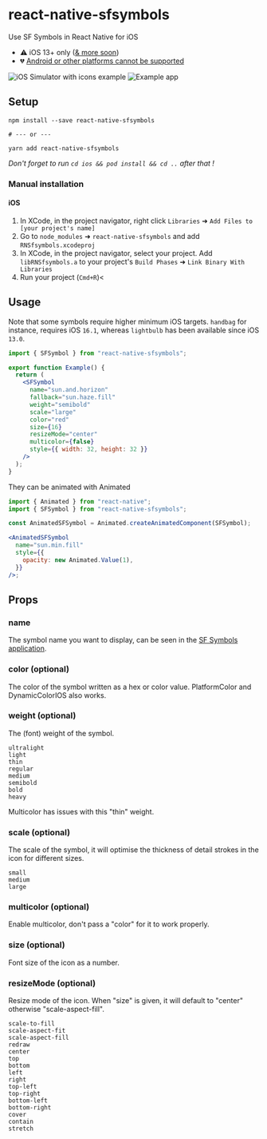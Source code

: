 # react-native-sfsymbols

Use SF Symbols in React Native for iOS

- ⚠️ iOS 13+ only ([& more soon](https://github.com/birkir/react-native-sfsymbols/issues/1))
- 💔 [Android or other platforms cannot be supported](https://github.com/birkir/react-native-sfsymbols/issues/3)

![iOS Simulator with icons example](https://media.giphy.com/media/5gB4qLjkuYwVn10O77/giphy.gif) ![Example app](https://i.ibb.co/F03LBxj/Simulator-Screen-Shot-i-Phone-12-2021-06-23-at-11-47-54.png)

## Setup

```console
npm install --save react-native-sfsymbols

# --- or ---

yarn add react-native-sfsymbols
```

_Don't forget to run `cd ios && pod install && cd ..` after that !_

### Manual installation

#### iOS

1. In XCode, in the project navigator, right click `Libraries` ➜ `Add Files to [your project's name]`
2. Go to `node_modules` ➜ `react-native-sfsymbols` and add `RNSfsymbols.xcodeproj`
3. In XCode, in the project navigator, select your project. Add `libRNSfsymbols.a` to your project's `Build Phases` ➜ `Link Binary With Libraries`
4. Run your project (`Cmd+R`)<

</details>

## Usage

Note that some symbols require higher minimum iOS targets. `handbag` for instance, requires iOS `16.1`, whereas `lightbulb` has been available since iOS `13.0`.

```jsx
import { SFSymbol } from "react-native-sfsymbols";

export function Example() {
  return (
    <SFSymbol
      name="sun.and.horizon"
      fallback="sun.haze.fill"
      weight="semibold"
      scale="large"
      color="red"
      size={16}
      resizeMode="center"
      multicolor={false}
      style={{ width: 32, height: 32 }}
    />
  );
}
```

They can be animated with Animated

```jsx
import { Animated } from "react-native";
import { SFSymbol } from "react-native-sfsymbols";

const AnimatedSFSymbol = Animated.createAnimatedComponent(SFSymbol);

<AnimatedSFSymbol
  name="sun.min.fill"
  style={{
    opacity: new Animated.Value(1),
  }}
/>;
```

## Props

### name

The symbol name you want to display, can be seen in the [SF Symbols application](https://developer.apple.com/sf-symbols/).

### color (optional)

The color of the symbol written as a hex or color value. PlatformColor and DynamicColorIOS also works.

### weight (optional)

The (font) weight of the symbol.

```
ultralight
light
thin
regular
medium
semibold
bold
heavy
```

Multicolor has issues with this "thin" weight.

### scale (optional)

The scale of the symbol, it will optimise the thickness of detail strokes in the icon for different sizes.

```
small
medium
large
```

### multicolor (optional)

Enable multicolor, don't pass a "color" for it to work properly.

### size (optional)

Font size of the icon as a number.

### resizeMode (optional)

Resize mode of the icon. When "size" is given, it will default to "center" otherwise "scale-aspect-fill".

```
scale-to-fill
scale-aspect-fit
scale-aspect-fill
redraw
center
top
bottom
left
right
top-left
top-right
bottom-left
bottom-right
cover
contain
stretch
```
